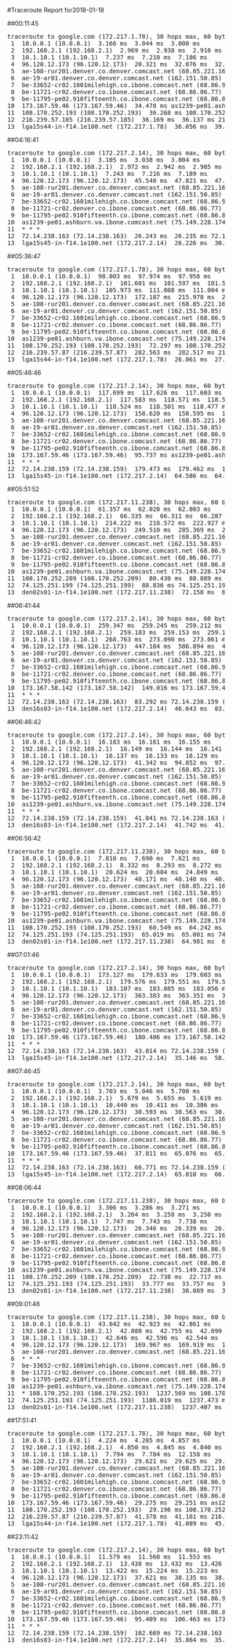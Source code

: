 #Traceroute Report for2018-01-18

##00:11:45

<p><pre><samp>traceroute to google.com (172.217.1.78), 30 hops max, 60 byte packets
 1  10.0.0.1 (10.0.0.1)  3.166 ms  3.044 ms  3.000 ms
 2  192.168.2.1 (192.168.2.1)  2.969 ms  2.938 ms  2.910 ms
 3  10.1.10.1 (10.1.10.1)  7.237 ms  7.210 ms  7.186 ms
 4  96.120.12.173 (96.120.12.173)  20.321 ms  32.076 ms  32.053 ms
 5  ae-108-rur201.denver.co.denver.comcast.net (68.85.221.161)  32.038 ms  32.001 ms  31.975 ms
 6  ae-19-ar01.denver.co.denver.comcast.net (162.151.50.85)  31.959 ms  20.337 ms  22.847 ms
 7  be-33652-cr02.1601milehigh.co.ibone.comcast.net (68.86.92.121)  26.556 ms  22.766 ms  31.750 ms
 8  be-11721-cr02.denver.co.ibone.comcast.net (68.86.86.77)  26.457 ms  27.717 ms  27.680 ms
 9  be-11795-pe02.910fifteenth.co.ibone.comcast.net (68.86.83.6)  26.738 ms  159.062 ms  33.073 ms
10  173.167.59.46 (173.167.59.46)  34.478 ms as1239-pe01.ashburn.va.ibone.comcast.net (75.149.228.174)  32.952 ms 173.167.58.142 (173.167.58.142)  34.563 ms
11  108.170.252.193 (108.170.252.193)  36.268 ms 108.170.252.209 (108.170.252.209)  36.227 ms 108.170.252.193 (108.170.252.193)  36.194 ms
12  216.239.57.185 (216.239.57.185)  36.169 ms  36.137 ms 216.239.57.87 (216.239.57.87)  39.716 ms
13  lga15s44-in-f14.1e100.net (172.217.1.78)  36.056 ms  39.660 ms  39.635 ms</samp></pre></p>

##04:16:41

<p><pre><samp>traceroute to google.com (172.217.2.14), 30 hops max, 60 byte packets
 1  10.0.0.1 (10.0.0.1)  3.105 ms  3.038 ms  3.004 ms
 2  192.168.2.1 (192.168.2.1)  2.972 ms  2.942 ms  2.905 ms
 3  10.1.10.1 (10.1.10.1)  7.243 ms  7.216 ms  7.189 ms
 4  96.120.12.173 (96.120.12.173)  45.548 ms  47.821 ms  47.798 ms
 5  ae-108-rur201.denver.co.denver.comcast.net (68.85.221.161)  35.509 ms  45.415 ms  45.390 ms
 6  ae-19-ar01.denver.co.denver.comcast.net (162.151.50.85)  62.807 ms  51.042 ms  50.966 ms
 7  be-33652-cr02.1601milehigh.co.ibone.comcast.net (68.86.92.121)  35.794 ms  35.754 ms  35.719 ms
 8  be-11721-cr02.denver.co.ibone.comcast.net (68.86.86.77)  35.688 ms  50.017 ms  49.940 ms
 9  be-11795-pe02.910fifteenth.co.ibone.comcast.net (68.86.83.6)  49.906 ms  36.426 ms  22.683 ms
10  as1239-pe01.ashburn.va.ibone.comcast.net (75.149.228.174)  27.006 ms  56.620 ms 173.167.58.142 (173.167.58.142)  26.279 ms
11  * * *
12  72.14.238.163 (72.14.238.163)  26.243 ms  26.235 ms 72.14.238.159 (72.14.238.159)  26.234 ms
13  lga15s45-in-f14.1e100.net (172.217.2.14)  26.226 ms  30.602 ms  30.601 ms</samp></pre></p>

##05:36:47

<p><pre><samp>traceroute to google.com (172.217.1.78), 30 hops max, 60 byte packets
 1  10.0.0.1 (10.0.0.1)  98.003 ms  97.974 ms  97.958 ms
 2  192.168.2.1 (192.168.2.1)  101.601 ms  101.597 ms  101.593 ms
 3  10.1.10.1 (10.1.10.1)  105.973 ms  111.008 ms  111.004 ms
 4  96.120.12.173 (96.120.12.173)  172.187 ms  215.978 ms  215.975 ms
 5  ae-108-rur201.denver.co.denver.comcast.net (68.85.221.161)  140.061 ms  138.870 ms  140.045 ms
 6  ae-19-ar01.denver.co.denver.comcast.net (162.151.50.85)  149.966 ms  45.608 ms  95.919 ms
 7  be-33652-cr02.1601milehigh.co.ibone.comcast.net (68.86.92.121)  123.813 ms  120.256 ms  120.163 ms
 8  be-11721-cr02.denver.co.ibone.comcast.net (68.86.86.77)  120.126 ms  120.092 ms  120.072 ms
 9  be-11795-pe02.910fifteenth.co.ibone.comcast.net (68.86.83.6)  120.035 ms  120.003 ms  119.966 ms
10  as1239-pe01.ashburn.va.ibone.comcast.net (75.149.228.174)  72.373 ms 173.167.58.142 (173.167.58.142)  72.362 ms as1239-pe01.ashburn.va.ibone.comcast.net (75.149.228.174)  72.322 ms
11  108.170.252.193 (108.170.252.193)  72.297 ms 108.170.252.209 (108.170.252.209)  72.259 ms 108.170.252.193 (108.170.252.193)  282.649 ms
12  216.239.57.87 (216.239.57.87)  282.563 ms  282.517 ms 216.239.57.185 (216.239.57.185)  27.766 ms
13  lga15s44-in-f14.1e100.net (172.217.1.78)  26.061 ms  27.618 ms  27.594 ms</samp></pre></p>

##05:46:46

<p><pre><samp>traceroute to google.com (172.217.2.14), 30 hops max, 60 byte packets
 1  10.0.0.1 (10.0.0.1)  117.699 ms  117.626 ms  117.603 ms
 2  192.168.2.1 (192.168.2.1)  117.583 ms  118.571 ms  118.549 ms
 3  10.1.10.1 (10.1.10.1)  118.524 ms  118.501 ms  118.477 ms
 4  96.120.12.173 (96.120.12.173)  158.620 ms  158.595 ms  158.572 ms
 5  ae-108-rur201.denver.co.denver.comcast.net (68.85.221.161)  134.186 ms  135.844 ms  135.825 ms
 6  ae-19-ar01.denver.co.denver.comcast.net (162.151.50.85)  135.791 ms  49.636 ms  49.618 ms
 7  be-33652-cr02.1601milehigh.co.ibone.comcast.net (68.86.92.121)  49.594 ms  72.484 ms  70.402 ms
 8  be-11721-cr02.denver.co.ibone.comcast.net (68.86.86.77)  70.317 ms  70.271 ms  70.240 ms
 9  be-11795-pe02.910fifteenth.co.ibone.comcast.net (68.86.83.6)  70.206 ms  70.182 ms  70.144 ms
10  173.167.59.46 (173.167.59.46)  95.737 ms as1239-pe01.ashburn.va.ibone.comcast.net (75.149.228.174)  95.705 ms 173.167.59.46 (173.167.59.46)  95.674 ms
11  * * *
12  72.14.238.159 (72.14.238.159)  179.473 ms  179.462 ms  179.453 ms
13  lga15s45-in-f14.1e100.net (172.217.2.14)  64.586 ms  64.532 ms  64.491 ms</samp></pre></p>

##05:51:52

<p><pre><samp>traceroute to google.com (172.217.11.238), 30 hops max, 60 byte packets
 1  10.0.0.1 (10.0.0.1)  61.357 ms  62.028 ms  62.003 ms
 2  192.168.2.1 (192.168.2.1)  66.335 ms  66.311 ms  66.287 ms
 3  10.1.10.1 (10.1.10.1)  214.222 ms  218.572 ms  222.927 ms
 4  96.120.12.173 (96.120.12.173)  249.510 ms  285.369 ms  249.461 ms
 5  ae-108-rur201.denver.co.denver.comcast.net (68.85.221.161)  249.434 ms  253.966 ms  253.922 ms
 6  ae-19-ar01.denver.co.denver.comcast.net (162.151.50.85)  268.981 ms  156.000 ms  143.038 ms
 7  be-33652-cr02.1601milehigh.co.ibone.comcast.net (68.86.92.121)  157.567 ms  157.544 ms  157.536 ms
 8  be-11721-cr02.denver.co.ibone.comcast.net (68.86.86.77)  157.530 ms  41.473 ms  100.301 ms
 9  be-11795-pe02.910fifteenth.co.ibone.comcast.net (68.86.83.6)  100.244 ms  100.209 ms  100.175 ms
10  as1239-pe01.ashburn.va.ibone.comcast.net (75.149.228.174)  80.173 ms  80.496 ms  80.459 ms
11  108.170.252.209 (108.170.252.209)  80.430 ms  88.889 ms  88.868 ms
12  74.125.251.199 (74.125.251.199)  88.836 ms 74.125.251.193 (74.125.251.193)  54.308 ms  72.206 ms
13  den02s01-in-f14.1e100.net (172.217.11.238)  72.158 ms  68.210 ms  72.103 ms</samp></pre></p>

##06:41:44

<p><pre><samp>traceroute to google.com (172.217.2.14), 30 hops max, 60 byte packets
 1  10.0.0.1 (10.0.0.1)  259.347 ms  259.245 ms  259.212 ms
 2  192.168.2.1 (192.168.2.1)  259.183 ms  259.153 ms  259.127 ms
 3  10.1.10.1 (10.1.10.1)  268.763 ms  273.090 ms  273.061 ms
 4  96.120.12.173 (96.120.12.173)  447.184 ms  586.894 ms  451.965 ms
 5  ae-108-rur201.denver.co.denver.comcast.net (68.85.221.161)  296.468 ms  296.443 ms  296.414 ms
 6  ae-19-ar01.denver.co.denver.comcast.net (162.151.50.85)  327.144 ms  108.638 ms  136.968 ms
 7  be-33652-cr02.1601milehigh.co.ibone.comcast.net (68.86.92.121)  186.936 ms  186.886 ms  186.845 ms
 8  be-11721-cr02.denver.co.ibone.comcast.net (68.86.86.77)  186.802 ms  162.834 ms  162.722 ms
 9  be-11795-pe02.910fifteenth.co.ibone.comcast.net (68.86.83.6)  162.666 ms  162.635 ms  195.066 ms
10  173.167.58.142 (173.167.58.142)  149.016 ms 173.167.59.46 (173.167.59.46)  148.981 ms  148.946 ms
11  * * *
12  72.14.238.163 (72.14.238.163)  83.292 ms 72.14.238.159 (72.14.238.159)  83.239 ms 72.14.238.163 (72.14.238.163)  83.189 ms
13  den16s03-in-f14.1e100.net (172.217.2.14)  46.643 ms  83.127 ms  321.227 ms</samp></pre></p>

##06:46:42

<p><pre><samp>traceroute to google.com (172.217.2.14), 30 hops max, 60 byte packets
 1  10.0.0.1 (10.0.0.1)  16.183 ms  16.161 ms  16.155 ms
 2  192.168.2.1 (192.168.2.1)  16.149 ms  16.144 ms  16.141 ms
 3  10.1.10.1 (10.1.10.1)  16.137 ms  16.133 ms  16.129 ms
 4  96.120.12.173 (96.120.12.173)  41.342 ms  94.852 ms  97.220 ms
 5  ae-108-rur201.denver.co.denver.comcast.net (68.85.221.161)  103.874 ms  108.890 ms  103.871 ms
 6  ae-19-ar01.denver.co.denver.comcast.net (162.151.50.85)  129.368 ms  83.203 ms  100.467 ms
 7  be-33652-cr02.1601milehigh.co.ibone.comcast.net (68.86.92.121)  100.463 ms  100.457 ms  100.451 ms
 8  be-11721-cr02.denver.co.ibone.comcast.net (68.86.86.77)  100.448 ms  100.443 ms  100.438 ms
 9  be-11795-pe02.910fifteenth.co.ibone.comcast.net (68.86.83.6)  100.432 ms  56.446 ms  56.363 ms
10  as1239-pe01.ashburn.va.ibone.comcast.net (75.149.228.174)  77.657 ms 173.167.58.142 (173.167.58.142)  41.983 ms as1239-pe01.ashburn.va.ibone.comcast.net (75.149.228.174)  41.959 ms
11  * * *
12  72.14.238.159 (72.14.238.159)  41.841 ms 72.14.238.163 (72.14.238.163)  41.794 ms 72.14.238.159 (72.14.238.159)  41.766 ms
13  den16s03-in-f14.1e100.net (172.217.2.14)  41.742 ms  41.725 ms  41.689 ms</samp></pre></p>

##06:56:42

<p><pre><samp>traceroute to google.com (172.217.11.238), 30 hops max, 60 byte packets
 1  10.0.0.1 (10.0.0.1)  7.810 ms  7.690 ms  7.621 ms
 2  192.168.2.1 (192.168.2.1)  8.332 ms  8.293 ms  8.272 ms
 3  10.1.10.1 (10.1.10.1)  20.624 ms  20.604 ms  24.849 ms
 4  96.120.12.173 (96.120.12.173)  40.171 ms  40.140 ms  40.113 ms
 5  ae-108-rur201.denver.co.denver.comcast.net (68.85.221.161)  44.366 ms  44.345 ms  44.303 ms
 6  ae-19-ar01.denver.co.denver.comcast.net (162.151.50.85)  54.920 ms  34.341 ms  38.594 ms
 7  be-33652-cr02.1601milehigh.co.ibone.comcast.net (68.86.92.121)  42.926 ms  34.852 ms  34.752 ms
 8  be-11721-cr02.denver.co.ibone.comcast.net (68.86.86.77)  34.707 ms  34.670 ms  47.744 ms
 9  be-11795-pe02.910fifteenth.co.ibone.comcast.net (68.86.83.6)  47.111 ms  47.036 ms  47.020 ms
10  as1239-pe01.ashburn.va.ibone.comcast.net (75.149.228.174)  60.617 ms 173.167.58.142 (173.167.58.142)  60.596 ms as1239-pe01.ashburn.va.ibone.comcast.net (75.149.228.174)  60.558 ms
11  108.170.252.193 (108.170.252.193)  60.549 ms  64.242 ms 108.170.252.209 (108.170.252.209)  64.211 ms
12  74.125.251.193 (74.125.251.193)  65.019 ms  65.001 ms 74.125.251.199 (74.125.251.199)  64.994 ms
13  den02s01-in-f14.1e100.net (172.217.11.238)  64.981 ms  64.978 ms  64.970 ms</samp></pre></p>

##07:01:46

<p><pre><samp>traceroute to google.com (172.217.2.14), 30 hops max, 60 byte packets
 1  10.0.0.1 (10.0.0.1)  173.127 ms  179.633 ms  179.603 ms
 2  192.168.2.1 (192.168.2.1)  179.576 ms  179.551 ms  179.523 ms
 3  10.1.10.1 (10.1.10.1)  183.107 ms  183.085 ms  183.056 ms
 4  96.120.12.173 (96.120.12.173)  363.383 ms  363.351 ms  363.322 ms
 5  ae-108-rur201.denver.co.denver.comcast.net (68.85.221.161)  202.922 ms  216.509 ms  246.530 ms
 6  ae-19-ar01.denver.co.denver.comcast.net (162.151.50.85)  232.421 ms *  180.788 ms
 7  be-33652-cr02.1601milehigh.co.ibone.comcast.net (68.86.92.121)  102.838 ms  102.807 ms  102.777 ms
 8  be-11721-cr02.denver.co.ibone.comcast.net (68.86.86.77)  102.767 ms  102.744 ms  102.705 ms
 9  be-11795-pe02.910fifteenth.co.ibone.comcast.net (68.86.83.6)  102.656 ms  102.626 ms  102.623 ms
10  173.167.59.46 (173.167.59.46)  180.406 ms 173.167.58.142 (173.167.58.142)  180.377 ms as1239-pe01.ashburn.va.ibone.comcast.net (75.149.228.174)  31.555 ms
11  * * *
12  72.14.238.163 (72.14.238.163)  43.014 ms 72.14.238.159 (72.14.238.159)  58.559 ms 72.14.238.163 (72.14.238.163)  35.186 ms
13  lga15s45-in-f14.1e100.net (172.217.2.14)  35.146 ms  58.447 ms  58.417 ms</samp></pre></p>

##07:46:45

<p><pre><samp>traceroute to google.com (172.217.2.14), 30 hops max, 60 byte packets
 1  10.0.0.1 (10.0.0.1)  3.703 ms  5.046 ms  5.700 ms
 2  192.168.2.1 (192.168.2.1)  5.679 ms  5.655 ms  5.619 ms
 3  10.1.10.1 (10.1.10.1)  10.440 ms  10.411 ms  10.386 ms
 4  96.120.12.173 (96.120.12.173)  30.593 ms  30.563 ms  30.530 ms
 5  ae-108-rur201.denver.co.denver.comcast.net (68.85.221.161)  46.669 ms  46.638 ms  46.612 ms
 6  ae-19-ar01.denver.co.denver.comcast.net (162.151.50.85)  67.550 ms  119.711 ms *
 7  be-33652-cr02.1601milehigh.co.ibone.comcast.net (68.86.92.121)  120.353 ms  129.633 ms  129.593 ms
 8  be-11721-cr02.denver.co.ibone.comcast.net (68.86.86.77)  129.546 ms  129.506 ms  129.468 ms
 9  be-11795-pe02.910fifteenth.co.ibone.comcast.net (68.86.83.6)  129.424 ms  38.033 ms  37.893 ms
10  173.167.59.46 (173.167.59.46)  37.811 ms  65.076 ms  65.058 ms
11  * * *
12  72.14.238.163 (72.14.238.163)  66.771 ms 72.14.238.159 (72.14.238.159)  66.767 ms 72.14.238.163 (72.14.238.163)  66.762 ms
13  lga15s45-in-f14.1e100.net (172.217.2.14)  65.010 ms  66.745 ms  67.528 ms</samp></pre></p>

##08:06:44

<p><pre><samp>traceroute to google.com (172.217.11.238), 30 hops max, 60 byte packets
 1  10.0.0.1 (10.0.0.1)  3.306 ms  3.286 ms  3.271 ms
 2  192.168.2.1 (192.168.2.1)  3.264 ms  3.258 ms  3.250 ms
 3  10.1.10.1 (10.1.10.1)  7.747 ms  7.743 ms  7.738 ms
 4  96.120.12.173 (96.120.12.173)  26.346 ms  26.339 ms  26.338 ms
 5  ae-108-rur201.denver.co.denver.comcast.net (68.85.221.161)  30.820 ms  30.819 ms  30.817 ms
 6  ae-19-ar01.denver.co.denver.comcast.net (162.151.50.85)  35.206 ms  38.464 ms  38.450 ms
 7  be-33652-cr02.1601milehigh.co.ibone.comcast.net (68.86.92.121)  36.842 ms  36.834 ms  34.643 ms
 8  be-11721-cr02.denver.co.ibone.comcast.net (68.86.86.77)  36.822 ms  23.216 ms  23.180 ms
 9  be-11795-pe02.910fifteenth.co.ibone.comcast.net (68.86.83.6)  22.570 ms  25.610 ms  25.522 ms
10  as1239-pe01.ashburn.va.ibone.comcast.net (75.149.228.174)  25.470 ms 173.167.58.142 (173.167.58.142)  22.552 ms 173.167.59.46 (173.167.59.46)  22.768 ms
11  108.170.252.209 (108.170.252.209)  22.738 ms  22.717 ms  22.687 ms
12  74.125.251.193 (74.125.251.193)  33.777 ms  33.757 ms  33.730 ms
13  den02s01-in-f14.1e100.net (172.217.11.238)  38.089 ms  38.031 ms  42.376 ms</samp></pre></p>

##09:01:46

<p><pre><samp>traceroute to google.com (172.217.11.238), 30 hops max, 60 byte packets
 1  10.0.0.1 (10.0.0.1)  43.042 ms  42.923 ms  42.861 ms
 2  192.168.2.1 (192.168.2.1)  42.808 ms  42.755 ms  42.699 ms
 3  10.1.10.1 (10.1.10.1)  42.646 ms  42.596 ms  42.544 ms
 4  96.120.12.173 (96.120.12.173)  169.967 ms  169.919 ms  169.866 ms
 5  ae-108-rur201.denver.co.denver.comcast.net (68.85.221.161)  46.811 ms  46.755 ms  63.234 ms
 6  * * *
 7  be-33652-cr02.1601milehigh.co.ibone.comcast.net (68.86.92.121)  121.859 ms  133.969 ms  133.935 ms
 8  be-11721-cr02.denver.co.ibone.comcast.net (68.86.86.77)  133.915 ms  133.894 ms  133.868 ms
 9  be-11795-pe02.910fifteenth.co.ibone.comcast.net (68.86.83.6)  133.831 ms  226.635 ms  318.342 ms
10  as1239-pe01.ashburn.va.ibone.comcast.net (75.149.228.174)  1182.962 ms  1182.923 ms 173.167.59.46 (173.167.59.46)  1182.906 ms
11  * 108.170.252.193 (108.170.252.193)  1237.569 ms 108.170.252.209 (108.170.252.209)  1237.528 ms
12  74.125.251.193 (74.125.251.193)  1186.019 ms  1237.473 ms 74.125.251.199 (74.125.251.199)  1237.442 ms
13  den02s01-in-f14.1e100.net (172.217.11.238)  1237.407 ms  1237.369 ms  1011.073 ms</samp></pre></p>

##17:51:41

<p><pre><samp>traceroute to google.com (172.217.1.78), 30 hops max, 60 byte packets
 1  10.0.0.1 (10.0.0.1)  4.224 ms  4.205 ms  4.857 ms
 2  192.168.2.1 (192.168.2.1)  4.850 ms  4.845 ms  4.840 ms
 3  10.1.10.1 (10.1.10.1)  7.794 ms  7.784 ms  12.158 ms
 4  96.120.12.173 (96.120.12.173)  29.621 ms  29.625 ms  29.599 ms
 5  ae-108-rur201.denver.co.denver.comcast.net (68.85.221.161)  33.462 ms  37.861 ms  37.861 ms
 6  ae-19-ar01.denver.co.denver.comcast.net (162.151.50.85)  127.944 ms  115.763 ms  115.738 ms
 7  be-33652-cr02.1601milehigh.co.ibone.comcast.net (68.86.92.121)  33.273 ms  31.816 ms  33.138 ms
 8  be-11721-cr02.denver.co.ibone.comcast.net (68.86.86.77)  33.308 ms  33.280 ms  33.261 ms
 9  be-11795-pe02.910fifteenth.co.ibone.comcast.net (68.86.83.6)  33.015 ms  29.413 ms  33.709 ms
10  173.167.59.46 (173.167.59.46)  29.275 ms  29.251 ms as1239-pe01.ashburn.va.ibone.comcast.net (75.149.228.174)  33.591 ms
11  108.170.252.193 (108.170.252.193)  29.196 ms 108.170.252.209 (108.170.252.209)  41.235 ms  41.206 ms
12  216.239.57.87 (216.239.57.87)  41.378 ms  41.161 ms 216.239.57.185 (216.239.57.185)  41.313 ms
13  lga15s44-in-f14.1e100.net (172.217.1.78)  41.089 ms  45.629 ms  146.790 ms</samp></pre></p>

##23:11:42

<p><pre><samp>traceroute to google.com (172.217.2.14), 30 hops max, 60 byte packets
 1  10.0.0.1 (10.0.0.1)  11.579 ms  11.560 ms  11.553 ms
 2  192.168.2.1 (192.168.2.1)  13.438 ms  13.432 ms  13.426 ms
 3  10.1.10.1 (10.1.10.1)  13.422 ms  15.224 ms  15.223 ms
 4  96.120.12.173 (96.120.12.173)  37.621 ms  38.135 ms  38.134 ms
 5  ae-108-rur201.denver.co.denver.comcast.net (68.85.221.161)  37.602 ms  37.600 ms  37.596 ms
 6  ae-19-ar01.denver.co.denver.comcast.net (162.151.50.85)  134.862 ms  96.615 ms  96.579 ms
 7  be-33652-cr02.1601milehigh.co.ibone.comcast.net (68.86.92.121)  26.696 ms  39.671 ms  39.572 ms
 8  be-11721-cr02.denver.co.ibone.comcast.net (68.86.86.77)  39.531 ms  39.500 ms  39.657 ms
 9  be-11795-pe02.910fifteenth.co.ibone.comcast.net (68.86.83.6)  39.613 ms  39.584 ms  39.377 ms
10  173.167.59.46 (173.167.59.46)  95.409 ms  106.463 ms 173.167.58.142 (173.167.58.142)  106.432 ms
11  * * *
12  72.14.238.159 (72.14.238.159)  102.669 ms 72.14.238.163 (72.14.238.163)  102.664 ms 72.14.238.159 (72.14.238.159)  31.589 ms
13  den16s03-in-f14.1e100.net (172.217.2.14)  35.864 ms  35.819 ms  35.785 ms</samp></pre></p>

